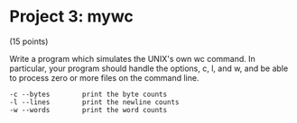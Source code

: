 # Project 3: mywc

(15 points)

Write a program which simulates the UNIX's own wc command. In particular, your program should handle the options, c, l, and w, and be able to process zero or more files on the command line.

    -c --bytes	      print the byte counts
    -l --lines	      print the newline counts
    -w --words	      print the word counts
